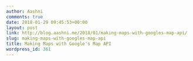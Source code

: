 ```yaml
---
author: Aashni
comments: true
date: 2018-01-29 09:45:53+00:00
layout: post
link: http://blog.aashni.me/2018/01/making-maps-with-googles-map-api/
slug: making-maps-with-googles-map-api
title: Making Maps with Google's Map API
wordpress_id: 361
---
```


